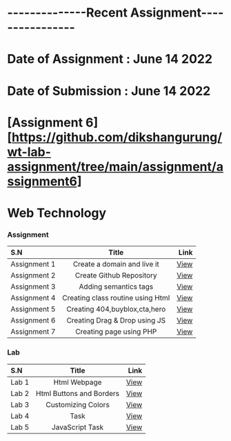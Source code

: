 # --------------Recent Assignment----------------
# Date of Assignment : June 14 2022
# Date of Submission : June 14 2022

# [Assignment 6][https://github.com/dikshangurung/wt-lab-assignment/tree/main/assignment/assignment6]

# Web Technology

### Assignment 
| S.N      |  Title |  Link |
| :---        |    :----:   |          ---: |
| Assignment 1      |Create a domain and live it      |  [View](https://bishal711.com.np/)
| Assignment 2      |Create Github Repository     | [View](https://github.com/Bishal711/wt-lab-assignment)
| Assignment 3      |Adding semantics tags|   [View](https://github.com/Bishal711/wt-lab-assignment/tree/master/Assignment/Assignment3)
| Assignment 4      |Creating class routine using Html     |   [View](https://github.com/Bishal711/wt-lab-assignment/tree/master/Assignment/Assignment4)|
| Assignment 5      |Creating 404,buyblox,cta,hero     |   [View](https://github.com/Bishal711/wt-lab-assignment/tree/master/Assignment/Assignment5)|
| Assignment 6      |Creating Drag & Drop using JS    |   [View](https://github.com/Bishal711/wt-lab-assignment/tree/master/Assignment/Assignment6)|
| Assignment 7      |Creating page using PHP    |   [View](https://github.com/Bishal711/wt-lab-assignment/tree/master/Assignment/Assignment7)|

### Lab 
| S.N      | Title | Link    |
| :---        |    :----:   |          ---: |
| Lab 1      |Html Webpage     |  [View](https://github.com/Bishal711/wt-lab-assignment/tree/master/Lab/LAB1)|
| Lab 2      |Html Buttons and Borders    |  [View](https://github.com/Bishal711/wt-lab-assignment/tree/master/Lab/LAB2)|
| Lab 3      |Customizing Colors          |  [View](https://github.com/Bishal711/wt-lab-assignment/tree/master/Lab/LAB3)|
| Lab 4      |Task                        |  [View](https://github.com/Bishal711/wt-lab-assignment/tree/master/Lab/LAB4)|
| Lab 5      |JavaScript Task             |  [View](https://github.com/Bishal711/wt-lab-assignment/tree/master/Lab/LAB5)|
